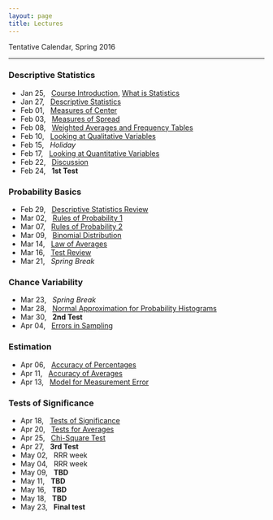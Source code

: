 ```yaml
---
layout: page
title: Lectures
---
```


Tentative Calendar, Spring 2016

<hr>

### Descriptive Statistics

<ul class="fa-ul">
  <li>
    <a href="01-course-introduction"><i class="fa-li fa fa-thumb-tack"></i></a> Jan 25, &nbsp;&nbsp;<a href="https://docs.google.com/presentation/d/1INcVjbNz9AvNkQTqOG-zXSk45hEdpTHRdMuRt5hYwDA/pub?start=false&loop=false&delayms=3000" target="_blank">Course Introduction</a>, <a href="https://docs.google.com/presentation/d/1Kb4kzobkNyBgoy5cxGs7zQ_6fm8tGpZ_sBvw_ygT_48/pub?start=false&loop=false&delayms=3000" target="_blank">What is Statistics</a>
  </li>
  <li>
    <a href="02-variables"><i class="fa-li fa fa-thumb-tack"></i></a> Jan 27, &nbsp;&nbsp;<a href="https://docs.google.com/presentation/d/14XU_vLIBUh6yWfxhHxJwCl9irGKG3mCIntlZD6pjkVY/pub?start=false&loop=false&delayms=3000" target="_blank">Descriptive Statistics</a>
  </li>
  <li>
    <a href="03-histograms"><i class="fa-li fa fa-thumb-tack"></i></a> Feb 01, &nbsp;&nbsp;<a href="https://docs.google.com/presentation/d/1QCrikMs63EhU3TALiDXheaMKyAoqEGhz9z6oCxpIi2k/pub?start=false&loop=false&delayms=3000" target="_blank">Measures of Center</a>
  </li>
  <li>
    <a href="04-measures-center"><i class="fa-li fa fa-thumb-tack"></i></a> Feb 03, &nbsp;&nbsp;<a href="https://docs.google.com/presentation/d/1wZa-ugbyaCHA-4rAVLxPONuMd9gJc3Ithxogt8Lv-zY/pub?start=false&loop=false&delayms=3000" target="_blank">Measures of Spread</a>
  </li>
  <li>
    <a href="05-measures-spread"><i class="fa-li fa fa-thumb-tack"></i></a> Feb 08, &nbsp;&nbsp;<a href="https://docs.google.com/presentation/d/1trAK25ZQjuP3El1nsWxjooFwYxOmvd0ODiKX-W6EVJc/pub?start=false&loop=false&delayms=3000" target="_blank">Weighted Averages and Frequency Tables</a>
  </li>
  <li>
    <a href="06-scatter-diagrams"><i class="fa-li fa fa-thumb-tack"></i></a> Feb 10, &nbsp;&nbsp;<a href="https://docs.google.com/presentation/d/1Rc0FwkYaWzLL4nzXuplnsArxBDs5TK6qktJ4C3eRxKc/pub?start=false&loop=false&delayms=3000" target="_blank">Looking at Qualitative Variables</a>
  </li>
  <li>
    <i class="fa-li fa fa-thumb-tack"></i> Feb 15, &nbsp;&nbsp;<em>Holiday</em>
  </li>
  <li>
    <a href="07-correlation"><i class="fa-li fa fa-thumb-tack"></i></a> Feb 17, &nbsp;&nbsp;<a href="https://docs.google.com/presentation/d/1sML3V9Ikd6k09Cyl8-gm0DkIK1Zhzpk5rVLND8tAM-o/pub?start=false&loop=false&delayms=3000" target="_blank">Looking at Quantitative Variables</a>
  </li>
  <li>
    <a href="08-regression"><i class="fa-li fa fa-thumb-tack"></i></a> Feb 22, &nbsp;&nbsp;<a href="https://docs.google.com/presentation/d/1ncfKq9Q8HcxuxJ2SiSc78-gf2jvGu6YDmoaKh8EEWCQ/pub?start=false&loop=false&delayms=3000" target="_blank">Discussion</a>
  </li>
  <li>
    <i class="fa-li fa fa-thumb-tack"></i> Feb 24, &nbsp;&nbsp;<b>1st Test</b>
  </li>
</ul>


### Probability Basics

<ul class="fa-ul">
  <li>
    <a href="11-descriptive-review"><i class="fa-li fa fa-thumb-tack"></i></a> Feb 29, &nbsp;&nbsp;<a href="">Descriptive Statistics Review</a>
  </li>
  <li>
    <a href="12-probability-rules1"><i class="fa-li fa fa-thumb-tack"></i></a> Mar 02, &nbsp;&nbsp;<a href="01-course-introduction">Rules of Probability 1</a>
  </li>
  <li>
    <a href="13-probability-rules2"><i class="fa-li fa fa-thumb-tack"></i></a> Mar 07, &nbsp;&nbsp;<a href="01-course-introduction">Rules of Probability 2</a>
  </li>
  <li>
    <a href="14-binomial"><i class="fa-li fa fa-thumb-tack"></i></a> Mar 09, &nbsp;&nbsp;<a href="01-course-introduction">Binomial Distribution</a>
  </li>
  <li>
    <a href=""><i class="fa-li fa fa-thumb-tack"></i></a> Mar 14, &nbsp;&nbsp;<a href="01-course-introduction">Law of Averages</a>
  </li>
  <li>
    <a href=""><i class="fa-li fa fa-thumb-tack"></i></a> Mar 16, &nbsp;&nbsp;<a href="01-course-introduction">Test Review</a>
  </li>
  <li>
    <i class="fa-li fa fa-thumb-tack"></i> Mar 21, &nbsp;&nbsp;<em>Spring Break</em>
  </li>
</ul>


### Chance Variability

<ul class="fa-ul">
  <li>
    <i class="fa-li fa fa-thumb-tack"></i> Mar 23, &nbsp;&nbsp;<em>Spring Break</em>
  </li>
  <li>
    <a href=""><i class="fa-li fa fa-thumb-tack"></i></a> Mar 28, &nbsp;&nbsp;<a href="">Normal Approximation for Probability Histograms</a>
  </li>
  <li>
    <i class="fa-li fa fa-thumb-tack"></i> Mar 30, &nbsp;&nbsp;<b>2nd Test</b>
  </li>
  <li>
    <a href=""><i class="fa-li fa fa-thumb-tack"></i></a> Apr 04, &nbsp;&nbsp;<a href="">Errors in Sampling</a>
  </li>
</ul>


### Estimation

<ul class="fa-ul">
  <li>
    <a href=""><i class="fa-li fa fa-thumb-tack"></i></a> Apr 06, &nbsp;&nbsp;<a href="">Accuracy of Percentages</a>
  </li>
  <li>
    <a href=""><i class="fa-li fa fa-thumb-tack"></i></a> Apr 11, &nbsp;&nbsp;<a href="">Accuracy of Averages</a>
  </li>
  <li>
    <a href=""><i class="fa-li fa fa-thumb-tack"></i></a> Apr 13, &nbsp;&nbsp;<a href="">Model for Measurement Error</a>
  </li>
</ul>


### Tests of Significance

<ul class="fa-ul">
  <li>
    <a href=""><i class="fa-li fa fa-thumb-tack"></i></a> Apr 18, &nbsp;&nbsp;<a href="">Tests of Significance</a>
  </li>
  <li>
    <a href=""><i class="fa-li fa fa-thumb-tack"></i></a> Apr 20, &nbsp;&nbsp;<a href="">Tests for Averages</a>
  </li>
  <li>
    <a href=""><i class="fa-li fa fa-thumb-tack"></i></a> Apr 25, &nbsp;&nbsp;<a href="">Chi-Square Test</a>
  </li>
  <li>
    <i class="fa-li fa fa-thumb-tack"></i> Apr 27, &nbsp;&nbsp;<b>3rd Test</b>
  </li>
  <li>
    <i class="fa-li fa fa-thumb-tack"></i> May 02, &nbsp;&nbsp;RRR week
  </li>
  <li>
    <i class="fa-li fa fa-thumb-tack"></i> May 04, &nbsp;&nbsp;RRR week
  </li>
  <li>
    <i class="fa-li fa fa-thumb-tack"></i> May 09, &nbsp;&nbsp;<b>TBD</b>
  </li>
  <li>
    <i class="fa-li fa fa-thumb-tack"></i> May 11, &nbsp;&nbsp;<b>TBD</b>
  </li>
  <li>
    <i class="fa-li fa fa-thumb-tack"></i> May 16, &nbsp;&nbsp;<b>TBD</b>
  </li>
  <li>
    <i class="fa-li fa fa-thumb-tack"></i> May 18, &nbsp;&nbsp;<b>TBD</b>
  </li>
  <li>
    <i class="fa-li fa fa-thumb-tack"></i> May 23, &nbsp;&nbsp;<b>Final test</b>
  </li>
</ul>

